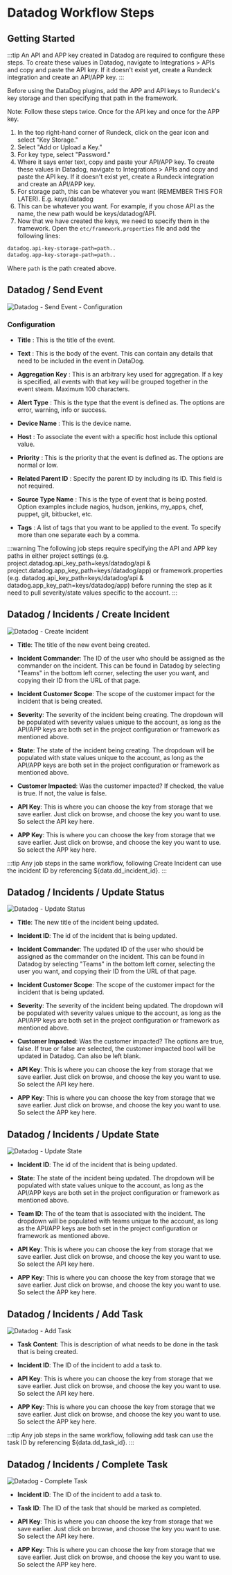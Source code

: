 # Datadog Workflow Steps

## Getting Started

:::tip
An API and APP key created in Datadog are required to configure these steps. To create these values in Datadog, navigate to Integrations > APIs and copy and paste the API key. If it doesn't exist yet, create a Rundeck integration and create an API/APP key.
:::

Before using the DataDog plugins, add the APP and API keys to Rundeck's key storage and then specifying that path in the framework.

Note: Follow these steps twice. Once for the API key and once for the APP key.

1. In the top right-hand corner of Rundeck, click on the gear icon and select "Key Storage."
2. Select "Add or Upload a Key."
3. For key type, select "Password."
4. Where it says enter text, copy and paste your API/APP key. To create these values in Datadog, navigate to Integrations > APIs and copy and paste the API key. If it doesn't exist yet, create a Rundeck integration and create an API/APP key.
5. For storage path, this can be whatever you want (REMEMBER THIS FOR LATER). E.g. keys/datadog
6. This can be whatever you want. For example, if you chose API as the name, the new path would be keys/datadog/API.
7. Now that we have created the keys, we need to specify them in the framework. Open the `etc/framework.properties` file and add the following lines:

```bash
datadog.api-key-storage-path=path..
datadog.app-key-storage-path=path..
```
Where `path` is the path created above.


## Datadog / Send Event

![Datadog - Send Event - Configuration](~@assets/img/datadog_send.png)

### Configuration

- **Title**
: This is the title of the event.

- **Text**
: This is the body of the event. This can contain any details that need to be included in the event in DataDog.

- **Aggregation Key**
: This is an arbitrary key used for aggregation. If a key is specified, all events with that key will be grouped together in the event steam. Maximum 100 characters.

- **Alert Type**
: This is the type that the event is defined as. The options are error, warning, info or success.

- **Device Name**
: This is the device name.

- **Host**
: To associate the event with a specific host include this optional value.

- **Priority**
: This is the priority that the event is defined as. The options are normal or low.

- **Related Parent ID**
: Specify the parent ID by including its ID. This field is not required.

- **Source Type Name**
: This is the type of event that is being posted. Option examples include nagios, hudson, jenkins, my_apps, chef, puppet, git, bitbucket, etc.

- **Tags**
: A list of tags that you want to be applied to the event. To specify more than one separate each by a comma.

:::warning
The following job steps require specifying the API and APP key paths in either project settings (e.g. project.datadog.api_key_path=keys/datadog/api & project.datadog.app_key_path=keys/datadog/app) or framework.properties (e.g. datadog.api_key_path=keys/datadog/api & datadog.app_key_path=keys/datadog/app) before running the step as it need to pull severity/state values specific to the account.
:::

## Datadog / Incidents / Create Incident

![Datadog - Create Incident](~@assets/img/dd-create-incident.png)

- **Title**: The title of the new event being created.

- **Incident Commander**: The ID of the user who should be assigned as the commander on the incident. This can be found in Datadog by selecting "Teams" in the bottom left corner, selecting the user you want, and copying their ID from the URL of that page.

- **Incident Customer Scope**: The scope of the customer impact for the incident that is being created.

- **Severity**: The severity of the incident being creating. The dropdown will be populated with severity values unique to the account, as long as the API/APP keys are both set in the project configuration or framework as mentioned above.

- **State**: The state of the incident being creating. The dropdown will be populated with state values unique to the account, as long as the API/APP keys are both set in the project configuration or framework as mentioned above.

- **Customer Impacted**: Was the customer impacted? If checked, the value is true. If not, the value is false.

- **API Key**: This is where you can choose the key from storage that we save earlier. Just click on browse, and choose the key you want to use. So select the API key here.

- **APP Key**: This is where you can choose the key from storage that we save earlier. Just click on browse, and choose the key you want to use. So select the APP key here.

:::tip
Any job steps in the same workflow, following Create Incident can use the incident ID by referencing ${data.dd_incident_id}.
:::

## Datadog / Incidents / Update Status

![Datadog - Update Status](~@assets/img/dd-update-incident.png)

- **Title**: The new title of the incident being updated.

- **Incident ID**: The id of the incident that is being updated. 

- **Incident Commander**: The updated ID of the user who should be assigned as the commander on the incident. This can be found in Datadog by selecting "Teams" in the bottom left corner, selecting the user you want, and copying their ID from the URL of that page. 

- **Incident Customer Scope**: The scope of the customer impact for the incident that is being updated.

- **Severity**: The severity of the incident being updated. The dropdown will be populated with severity values unique to the account, as long as the API/APP keys are both set in the project configuration or framework as mentioned above.

- **Customer Impacted**: Was the customer impacted? The options are true, false. If true or false are selected, the customer impacted bool will be updated in Datadog. Can also be left blank.

- **API Key**: This is where you can choose the key from storage that we save earlier. Just click on browse, and choose the key you want to use. So select the API key here.

- **APP Key**: This is where you can choose the key from storage that we save earlier. Just click on browse, and choose the key you want to use. So select the APP key here.

## Datadog / Incidents / Update State

![Datadog - Update State](~@assets/img/dd-update-state.png)

- **Incident ID**: The id of the incident that is being updated. 

- **State**: The state of the incident being updated. The dropdown will be populated with state values unique to the account, as long as the API/APP keys are both set in the project configuration or framework as mentioned above.

- **Team ID**: The of the team that is associated with the incident. The dropdown will be populated with teams unique to the account, as long as the API/APP keys are both set in the project configuration or framework as mentioned above.

- **API Key**: This is where you can choose the key from storage that we save earlier. Just click on browse, and choose the key you want to use. So select the API key here.

- **APP Key**: This is where you can choose the key from storage that we save earlier. Just click on browse, and choose the key you want to use. So select the APP key here.

## Datadog / Incidents / Add Task

![Datadog - Add Task](~@assets/img/dd-add-task.png)

- **Task Content**: This is description of what needs to be done in the task that is being created. 

- **Incident ID**: The ID of the incident to add a task to.

- **API Key**: This is where you can choose the key from storage that we save earlier. Just click on browse, and choose the key you want to use. So select the API key here.

- **APP Key**: This is where you can choose the key from storage that we save earlier. Just click on browse, and choose the key you want to use. So select the APP key here.

:::tip
Any job steps in the same workflow, following add task can use the task ID by referencing ${data.dd_task_id}.
:::

## Datadog / Incidents / Complete Task

![Datadog - Complete Task](~@assets/img/dd-complete-task.png)

- **Incident ID**: The ID of the incident to add a task to.

- **Task ID**: The ID of the task that should be marked as completed. 

- **API Key**: This is where you can choose the key from storage that we save earlier. Just click on browse, and choose the key you want to use. So select the API key here.

- **APP Key**: This is where you can choose the key from storage that we save earlier. Just click on browse, and choose the key you want to use. So select the APP key here.


